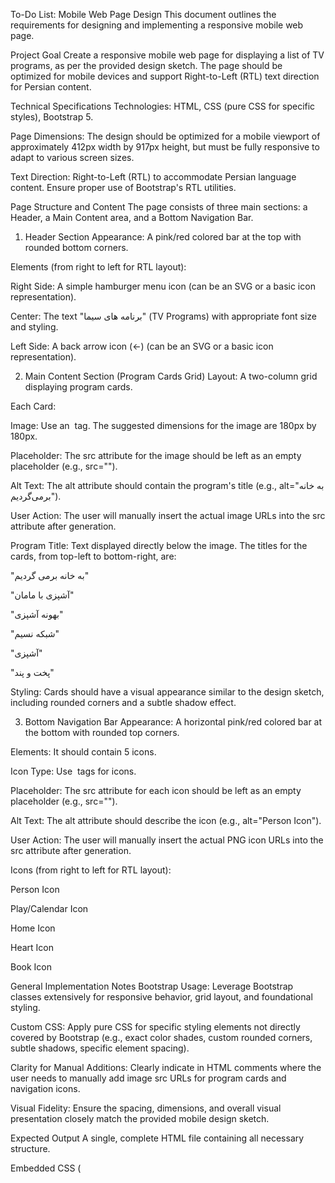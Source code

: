 To-Do List: Mobile Web Page Design
This document outlines the requirements for designing and implementing a responsive mobile web page.

Project Goal
Create a responsive mobile web page for displaying a list of TV programs, as per the provided design sketch. The page should be optimized for mobile devices and support Right-to-Left (RTL) text direction for Persian content.

Technical Specifications
Technologies: HTML, CSS (pure CSS for specific styles), Bootstrap 5.

Page Dimensions: The design should be optimized for a mobile viewport of approximately 412px width by 917px height, but must be fully responsive to adapt to various screen sizes.

Text Direction: Right-to-Left (RTL) to accommodate Persian language content. Ensure proper use of Bootstrap's RTL utilities.

Page Structure and Content
The page consists of three main sections: a Header, a Main Content area, and a Bottom Navigation Bar.

1. Header Section
Appearance: A pink/red colored bar at the top with rounded bottom corners.

Elements (from right to left for RTL layout):

Right Side: A simple hamburger menu icon (can be an SVG or a basic icon representation).

Center: The text "برنامه های سیما" (TV Programs) with appropriate font size and styling.

Left Side: A back arrow icon (←) (can be an SVG or a basic icon representation).

2. Main Content Section (Program Cards Grid)
Layout: A two-column grid displaying program cards.

Each Card:

Image: Use an <img> tag. The suggested dimensions for the image are 180px by 180px.

Placeholder: The src attribute for the image should be left as an empty placeholder (e.g., src="").

Alt Text: The alt attribute should contain the program's title (e.g., alt="به خانه برمی‌گردیم").

User Action: The user will manually insert the actual image URLs into the src attribute after generation.

Program Title: Text displayed directly below the image. The titles for the cards, from top-left to bottom-right, are:

"به خانه برمی گردیم"

"آشپزی با مامان"

"بهونه آشپزی"

"شبکه نسیم"

"آشپزی"

"پخت و پند"

Styling: Cards should have a visual appearance similar to the design sketch, including rounded corners and a subtle shadow effect.

3. Bottom Navigation Bar
Appearance: A horizontal pink/red colored bar at the bottom with rounded top corners.

Elements: It should contain 5 icons.

Icon Type: Use <img> tags for icons.

Placeholder: The src attribute for each icon should be left as an empty placeholder (e.g., src="").

Alt Text: The alt attribute should describe the icon (e.g., alt="Person Icon").

User Action: The user will manually insert the actual PNG icon URLs into the src attribute after generation.

Icons (from right to left for RTL layout):

Person Icon

Play/Calendar Icon

Home Icon

Heart Icon

Book Icon

General Implementation Notes
Bootstrap Usage: Leverage Bootstrap classes extensively for responsive behavior, grid layout, and foundational styling.

Custom CSS: Apply pure CSS for specific styling elements not directly covered by Bootstrap (e.g., exact color shades, custom rounded corners, subtle shadows, specific element spacing).

Clarity for Manual Additions: Clearly indicate in HTML comments where the user needs to manually add image src URLs for program cards and navigation icons.

Visual Fidelity: Ensure the spacing, dimensions, and overall visual presentation closely match the provided mobile design sketch.

Expected Output
A single, complete HTML file containing all necessary structure.

Embedded CSS (<style> tags within <head>) for custom styling.

All required Bootstrap classes applied for responsiveness and RTL.

Clear HTML comments indicating where image/icon src attributes need to be filled in by the user.